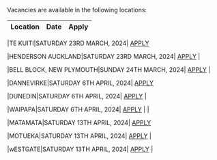 Vacancies are available in the following locations:

| Location | Date | Apply |
|---|---|---|

|TE KUITI|SATURDAY 23RD MARCH, 2024| [APPLY](mailto:tfaala@rgis.co.nz?subject=TE%20KUITI%20-%20SATURDAY%2023RD%20MARCH)

|HENDERSON AUCKLAND|SATURDAY 23RD MARCH, 2024| [APPLY](mailto:tfaala@rgis.co.nz?subject=HENDERSON%20-%20SATURDAY%2023RD%20MARCH) |

|BELL BLOCK, NEW PLYMOUTH|SUNDAY 24TH MARCH, 2024| [APPLY](mailto:tfaala@rgis.co.nz?subject=BELL%20BLOCK%20-%20SUNDAY%2024TH%20MARCH) |

|DANNEVIRKE|SATURDAY 6TH APRIL, 2024| [APPLY](mailto:tfaala@rgis.co.nz?subject=DANNEVIRKE%20-%20SATURDAY%206TH%20APRIL)

|DUNEDIN|SATURDAY 6TH APRIL, 2024| [APPLY](mailto:tfaala@rgis.co.nz?subject=DUNEDIN%20-%20SATURDAY%206TH%20APRIL) |

|WAIPAPA|SATURDAY 6TH APRIL, 2024| [APPLY](mailto:tfaala@rgis.co.nz?subject=WAIPAPA%20-%20SATURDAY%206TH%20APRIL) | |

|MATAMATA|SATURDAY 13TH APRIL, 2024| [APPLY](mailto:tfaala@rgis.co.nz?subject=MATAMATA%20-%20SATURDAY%2013TH%20APRIL)

|MOTUEKA|SATURDAY 13TH APRIL, 2024| [APPLY](mailto:tfaala@rgis.co.nz?subject=MOTUEKA%20-%20SATURDAY%2013TH%20APRIL) |

|wESTGATE|SATURDAY 13TH APRIL, 2024| [APPLY](mailto:tfaala@rgis.co.nz?subject=WESTGATE%20-%20SATURDAY%2013TH%20APRIL) |
